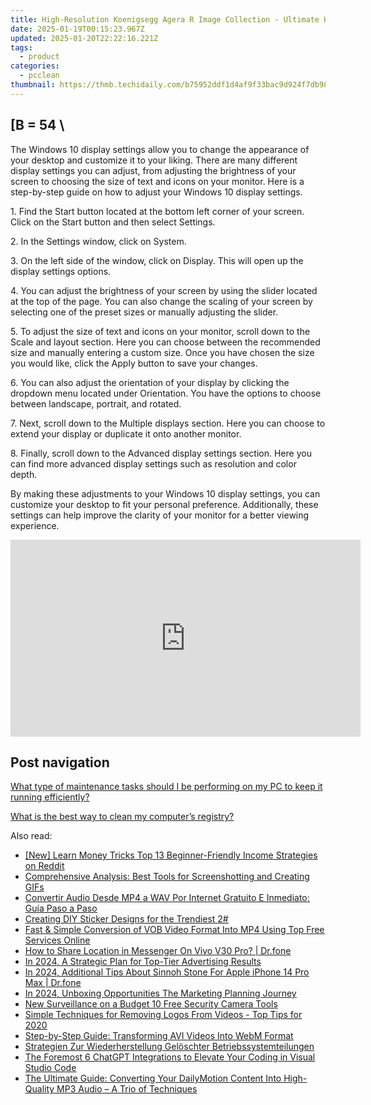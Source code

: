 ```yaml
---
title: High-Resolution Koenigsegg Agera R Image Collection - Ultimate HD Wallpapers and Photo Gallery
date: 2025-01-19T00:15:23.967Z
updated: 2025-01-20T22:22:16.221Z
tags:
  - product
categories:
  - pcclean
thumbnail: https://thmb.techidaily.com/b75952ddf1d4af9f33bac9d924f7db98ead5f1ed4a0ce7215f6d5a9fade562b4.jpg
---
```


## \[B = 54 \

The Windows 10 display settings allow you to change the appearance of your desktop and customize it to your liking. There are many different display settings you can adjust, from adjusting the brightness of your screen to choosing the size of text and icons on your monitor. Here is a step-by-step guide on how to adjust your Windows 10 display settings. 

1\. Find the Start button located at the bottom left corner of your screen. Click on the Start button and then select Settings.

2\. In the Settings window, click on System.

3\. On the left side of the window, click on Display. This will open up the display settings options. 

4\. You can adjust the brightness of your screen by using the slider located at the top of the page. You can also change the scaling of your screen by selecting one of the preset sizes or manually adjusting the slider.

5\. To adjust the size of text and icons on your monitor, scroll down to the Scale and layout section. Here you can choose between the recommended size and manually entering a custom size. Once you have chosen the size you would like, click the Apply button to save your changes.

6\. You can also adjust the orientation of your display by clicking the dropdown menu located under Orientation. You have the options to choose between landscape, portrait, and rotated.

7\. Next, scroll down to the Multiple displays section. Here you can choose to extend your display or duplicate it onto another monitor.

8\. Finally, scroll down to the Advanced display settings section. Here you can find more advanced display settings such as resolution and color depth. 

By making these adjustments to your Windows 10 display settings, you can customize your desktop to fit your personal preference. Additionally, these settings can help improve the clarity of your monitor for a better viewing experience.

<!-- affiliate ads begin -->
<iframe width="560" height="315" src="https://www.youtube.com/embed/aRMCbJxLuwE?si=E5sfJvoqkv1qCMWz" title="YouTube video player" frameborder="0" allow="accelerometer; autoplay; clipboard-write; encrypted-media; gyroscope; picture-in-picture; web-share" referrerpolicy="strict-origin-when-cross-origin" allowfullscreen></iframe>
<!-- affiliate ads end -->

## Post navigation

[What type of maintenance tasks should I be performing on my PC to keep it running efficiently?](https://tools.techidaily.com/pcclean/products/)

[What is the best way to clean my computer’s registry?](https://tools.techidaily.com/pcclean/products/)

<ins class="adsbygoogle"
     style="display:block"
     data-ad-format="autorelaxed"
     data-ad-client="ca-pub-7571918770474297"
     data-ad-slot="1223367746"></ins>

<ins class="adsbygoogle"
     style="display:block"
     data-ad-client="ca-pub-7571918770474297"
     data-ad-slot="8358498916"
     data-ad-format="auto"
     data-full-width-responsive="true"></ins>

<span class="atpl-alsoreadstyle">Also read:</span>
<div><ul>
<li><a href="https://extra-skills.techidaily.com/new-learn-money-tricks-top-13-beginner-friendly-income-strategies-on-reddit/"><u>[New] Learn Money Tricks Top 13 Beginner-Friendly Income Strategies on Reddit</u></a></li>
<li><a href="https://win-hot.techidaily.com/comprehensive-analysis-best-tools-for-screenshotting-and-creating-gifs/"><u>Comprehensive Analysis: Best Tools for Screenshotting and Creating GIFs</u></a></li>
<li><a href="https://tech-revival.techidaily.com/convertir-audio-desde-mp4-a-wav-por-internet-gratuito-e-inmediato-guia-paso-a-paso/"><u>Convertir Audio Desde MP4 a WAV Por Internet Gratuito E Inmediato: Guía Paso a Paso</u></a></li>
<li><a href="https://win-hot.techidaily.com/creating-diy-sticker-designs-for-the-trendiest-2/"><u>Creating DIY Sticker Designs for the Trendiest 2#</u></a></li>
<li><a href="https://win-hot.techidaily.com/fast-and-simple-conversion-of-vob-video-format-into-mp4-using-top-free-services-online/"><u>Fast & Simple Conversion of VOB Video Format Into MP4 Using Top Free Services Online</u></a></li>
<li><a href="https://fake-location.techidaily.com/how-to-share-location-in-messenger-on-vivo-v30-pro-drfone-by-drfone-virtual-android/"><u>How to Share Location in Messenger On Vivo V30 Pro? | Dr.fone</u></a></li>
<li><a href="https://extra-tips.techidaily.com/in-2024-a-strategic-plan-for-top-tier-advertising-results/"><u>In 2024, A Strategic Plan for Top-Tier Advertising Results</u></a></li>
<li><a href="https://ios-pokemon-go.techidaily.com/in-2024-additional-tips-about-sinnoh-stone-for-apple-iphone-14-pro-max-drfone-by-drfone-virtual-ios/"><u>In 2024, Additional Tips About Sinnoh Stone For Apple iPhone 14 Pro Max | Dr.fone</u></a></li>
<li><a href="https://some-approaches.techidaily.com/in-2024-unboxing-opportunities-the-marketing-planning-journey/"><u>In 2024, Unboxing Opportunities The Marketing Planning Journey</u></a></li>
<li><a href="https://ai-driven-video-production.techidaily.com/new-surveillance-on-a-budget-10-free-security-camera-tools/"><u>New Surveillance on a Budget 10 Free Security Camera Tools</u></a></li>
<li><a href="https://win-hot.techidaily.com/simple-techniques-for-removing-logos-from-videos-top-tips-for-2020/"><u>Simple Techniques for Removing Logos From Videos - Top Tips for 2020</u></a></li>
<li><a href="https://win-hot.techidaily.com/step-by-step-guide-transforming-avi-videos-into-webm-format/"><u>Step-by-Step Guide: Transforming AVI Videos Into WebM Format</u></a></li>
<li><a href="https://win-community.techidaily.com/strategien-zur-wiederherstellung-geloschter-betriebssystemteilungen/"><u>Strategien Zur Wiederherstellung Gelöschter Betriebssystemteilungen</u></a></li>
<li><a href="https://tech-revival.techidaily.com/the-foremost-6-chatgpt-integrations-to-elevate-your-coding-in-visual-studio-code/"><u>The Foremost 6 ChatGPT Integrations to Elevate Your Coding in Visual Studio Code</u></a></li>
<li><a href="https://win-hot.techidaily.com/the-ultimate-guide-converting-your-dailymotion-content-into-high-quality-mp3-audio-a-trio-of-techniques/"><u>The Ultimate Guide: Converting Your DailyMotion Content Into High-Quality MP3 Audio – A Trio of Techniques</u></a></li>
</ul></div>

